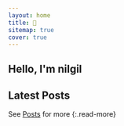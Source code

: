 ```yaml
---
layout: home
title: 👋
sitemap: true
cover: true
---
```


## Hello, I'm nilgil

## Latest Posts

<!--posts-->

See [Posts](/posts/) for more
{:.read-more}